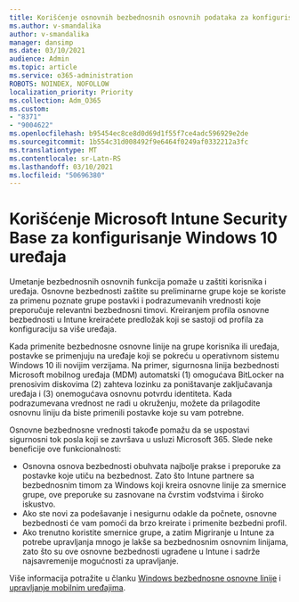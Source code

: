 ```yaml
---
title: Korišćenje osnovnih bezbednosnih osnovnih podataka za konfigurisanje operativnog sistema Windows 10
ms.author: v-smandalika
author: v-smandalika
manager: dansimp
ms.date: 03/10/2021
audience: Admin
ms.topic: article
ms.service: o365-administration
ROBOTS: NOINDEX, NOFOLLOW
localization_priority: Priority
ms.collection: Adm_O365
ms.custom:
- "8371"
- "9004622"
ms.openlocfilehash: b95454ec8ce8d0d69d1f55f7ce4adc596929e2de
ms.sourcegitcommit: 1b554c31d008492f9e6464f0249af0332212a3fc
ms.translationtype: MT
ms.contentlocale: sr-Latn-RS
ms.lasthandoff: 03/10/2021
ms.locfileid: "50696380"
---
```

# <a name="use-the-microsoft-intune-security-baselines-for-configuring-windows-10-devices"></a>Korišćenje Microsoft Intune Security Base za konfigurisanje Windows 10 uređaja

Umetanje bezbednosnih osnovnih funkcija pomaže u zaštiti korisnika i uređaja. Osnovne bezbednosti zaštite su preliminarne grupe koje se koriste za primenu poznate grupe postavki i podrazumevanih vrednosti koje preporučuje relevantni bezbednosni timovi. Kreiranjem profila osnovne bezbednosti u Intune kreiraćete predložak koji se sastoji od profila za konfiguraciju sa više uređaja.

Kada primenite bezbednosne osnovne linije na grupe korisnika ili uređaja, postavke se primenjuju na uređaje koji se pokreću u operativnom sistemu Windows 10 ili novijim verzijama. Na primer, sigurnosna linija bezbednosti Microsoft mobilnog uređaja (MDM) automatski (1) omogućava BitLocker na prenosivim diskovima (2) zahteva lozinku za poništavanje zaključavanja uređaja i (3) onemogućava osnovnu potvrdu identiteta. Kada podrazumevana vrednost ne radi u okruženju, možete da prilagodite osnovnu liniju da biste primenili postavke koje su vam potrebne.

Osnovne bezbednosne vrednosti takođe pomažu da se uspostavi sigurnosni tok posla koji se završava u usluzi Microsoft 365. Slede neke beneficije ove funkcionalnosti:
- Osnovna osnova bezbednosti obuhvata najbolje prakse i preporuke za postavke koje utiču na bezbednost. Zato što Intune partnere sa bezbednosnim timom za Windows koji kreira osnovne linije za smernice grupe, ove preporuke su zasnovane na čvrstim vođstvima i široko iskustvo.
- Ako ste novi za podešavanje i nesigurnu odakle da počnete, osnovne bezbednosti će vam pomoći da brzo kreirate i primenite bezbedni profil.
- Ako trenutno koristite smernice grupe, a zatim Migriranje u Intune za potrebe upravljanja mnogo je lakše sa bezbednosnim osnovnim linijama, zato što su ove osnovne bezbednosti ugrađene u Intune i sadrže najsavremenije mogućnosti za upravljanje.

Više informacija potražite u članku [Windows bezbednosne osnovne linije](https://docs.microsoft.com/windows/security/threat-protection/windows-security-baselines) i [upravljanje mobilnim uređajima](https://docs.microsoft.com/windows/client-management/mdm/).